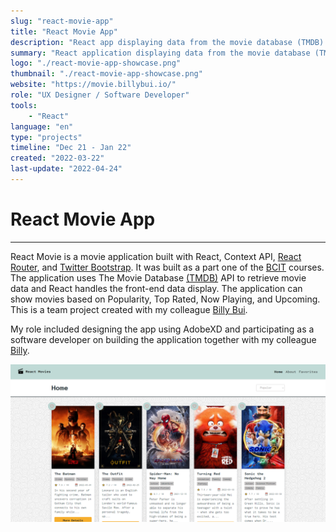 ```yaml
---
slug: "react-movie-app"
title: "React Movie App"
description: "React app displaying data from the movie database (TMDB) API"
summary: "React application displaying data from the movie database (TMDB) API. Worked in 2 members team. I contributed as a UX designer and software developer."
logo: "./react-movie-app-showcase.png"
thumbnail: "./react-movie-app-showcase.png"
website: "https://movie.billybui.io/"
role: "UX Designer / Software Developer"
tools: 
    - "React"
language: "en"
type: "projects"
timeline: "Dec 21 - Jan 22"
created: "2022-03-22"
last-update: "2022-04-24"
---
```


# React Movie App
---

React Movie is a movie application built with React, Context API, [React Router](https://reactrouter.com/), and [Twitter Bootstrap](https://getbootstrap.com/). It was built as a part one of the [BCIT](https://www.bcit.ca/) courses. The application uses The Movie Database [(TMDB)](https://www.themoviedb.org/) API to retrieve movie data and React handles the front-end data display. The application can show movies based on Popularity, Top Rated, Now Playing, and Upcoming. This is a team project created with my colleague [Billy Bui](https://billybui.io/).

My role included designing the app using AdobeXD and participating as a software developer on building the application together with my colleague [Billy](https://billybui.io/). 

![Image of React Movie App Website](./react-movie-app-showcase.png)


